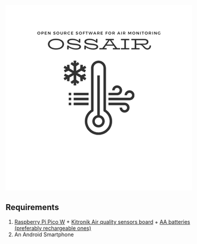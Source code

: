 ![Ossair Logo](/images/ossair-logo.png?raw=true)

## Requirements
1. [Raspberry Pi Pico W](https://www.raspberrypi.com/documentation/microcontrollers/raspberry-pi-pico.html) + [Kitronik Air quality sensors board](https://kitronik.co.uk/products/5336-kitronik-air-quality-datalogging-board-pico) + [AA batteries (preferably rechargeable ones)](https://www.batterystation.co.uk/rechargeable-batteries/rechargeable-aa-batteries.html)
1. An Android Smartphone 
